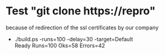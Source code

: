 # Test "git clone https://repro"
because of redirection of the ssl certificates by our company

* ./build.ps -runs=100 -delay=30 -target=Default<br>
Ready Runs=100 Oks=58 Errors=42

